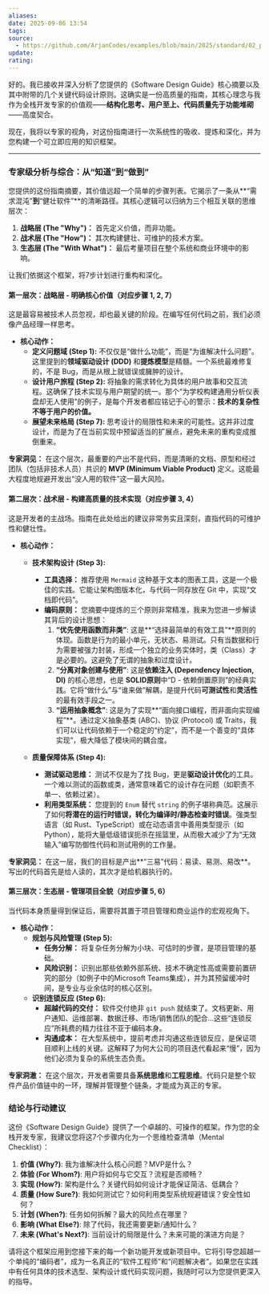 ```yaml
---
aliases:
date: 2025-09-06 13:54
tags:
source:
  - https://github.com/ArjanCodes/examples/blob/main/2025/standard/02_pathlib.py
update:
rating:
---
```

好的。我已接收并深入分析了您提供的《Software Design Guide》核心摘要以及其中附带的几个关键代码设计原则。这确实是一份高质量的指南，其核心理念与我作为全栈开发专家的价值观——**结构化思考、用户至上、代码质量先于功能堆砌**——高度契合。

现在，我将以专家的视角，对这份指南进行一次系统性的吸收、提炼和深化，并为您构建一个可立即应用的知识框架。

---

### **专家级分析与综合：从“知道”到“做到”**

您提供的这份指南摘要，其价值远超一个简单的步骤列表。它揭示了一条从**“需求混沌”**到**“健壮软件”**的清晰路径。其核心逻辑可以归纳为三个相互关联的思维层次：

1.  **战略层 (The "Why")：** 首先定义价值，而非功能。
2.  **战术层 (The "How")：** 其次构建健壮、可维护的技术方案。
3.  **生态层 (The "With What")：** 最后考量项目在整个系统和商业环境中的影响。

让我们依据这个框架，将7步计划进行重构和深化。

#### **第一层次：战略层 - 明确核心价值（对应步骤 1, 2, 7）**

这是最容易被技术人员忽视，却也最关键的阶段。在编写任何代码之前，我们必须像产品经理一样思考。

*   **核心动作：**
    *   **定义问题域 (Step 1):** 不仅仅是“做什么功能”，而是“为谁解决什么问题”。这里提到的**领域驱动设计 (DDD)** 和**提炼模型**是精髓。一个系统最难修复的，不是 Bug，而是从根上就错误或臃肿的设计。
    *   **设计用户旅程 (Step 2):** 将抽象的需求转化为具体的用户故事和交互流程。这确保了技术实现与用户期望的统一。那个“为学校构建通用分析仪表盘却无人使用”的例子，是每个开发者都应铭记于心的警示：**技术的复杂性不等于用户的价值。**
    *   **展望未来格局 (Step 7):** 思考设计的局限性和未来的可能性。这并非过度设计，而是为了在当前实现中预留适当的扩展点，避免未来的重构变成推倒重来。

**专家洞见：** 在这个层次，最重要的产出不是代码，而是清晰的文档、原型和经过团队（包括非技术人员）共识的 **MVP (Minimum Viable Product)** 定义。这能最大程度地规避开发出“没人用的软件”这一最大风险。

#### **第二层次：战术层 - 构建高质量的技术实现（对应步骤 3, 4）**

这是开发者的主战场。指南在此处给出的建议非常务实且深刻，直指代码的可维护性和健壮性。

*   **核心动作：**
    *   **技术架构设计 (Step 3):**
        *   **工具选择：** 推荐使用 `Mermaid` 这种基于文本的图表工具，这是一个极佳的实践。它能让架构图版本化，与代码一同存放在 Git 中，实现“文档即代码”。
        *   **编码原则：** 您摘要中提炼的三个原则非常精准，我来为您进一步解读其背后的设计思想：
            1.  **“优先使用函数而非类”**: 这是**“选择最简单的有效工具”**原则的体现。函数是行为的最小单元，无状态、易测试。只有当数据和行为需要被强力封装，形成一个独立的业务实体时，类（Class）才是必要的。这避免了无谓的抽象和过度设计。
            2.  **“分离对象创建与使用”**: 这是**依赖注入 (Dependency Injection, DI)** 的核心思想，也是 **SOLID原则**中“D - 依赖倒置原则”的经典实践。它将“做什么”与“谁来做”解耦，是提升代码**可测试性**和**灵活性**的最有效手段之一。
            3.  **“运用抽象概念”**: 这是为了实现**“面向接口编程，而非面向实现编程”**。通过定义抽象基类 (ABC)、协议 (Protocol) 或 Traits，我们可以让代码依赖于一个稳定的“约定”，而不是一个善变的“具体实现”，极大降低了模块间的耦合度。

    *   **质量保障体系 (Step 4):**
        *   **测试驱动思维：** 测试不仅是为了找 Bug，更是**驱动设计优化**的工具。一个难以测试的函数或类，通常意味着它的设计存在问题（如职责不单一、依赖过紧）。
        *   **利用类型系统：** 您提到的 `Enum` 替代 `string` 的例子堪称典范。这展示了如何**将潜在的运行时错误，转化为编译时/静态检查时错误**。强类型语言（如 Rust、TypeScript）或在动态语言中善用类型提示（如 Python），能将大量低级错误扼杀在摇篮里，从而极大减少了为“无效输入”编写防御性代码和测试用例的工作量。

**专家洞见：** 在这一层，我们的目标是产出**“三易”代码：易读、易测、易改**。写出的代码首先是给人读的，其次才是给机器执行的。

#### **第三层次：生态层 - 管理项目全貌（对应步骤 5, 6）**

当代码本身质量得到保证后，需要将其置于项目管理和商业运作的宏观视角下。

*   **核心动作：**
    *   **规划与风险管理 (Step 5):**
        *   **任务分解：** 将复杂任务分解为小块、可估时的步骤，是项目管理的基础。
        *   **风险识别：** 识别出那些依赖外部系统、技术不确定性高或需要前置研究的部分（如例子中的Microsoft Teams集成），并为其预留缓冲时间，是专业与业余估时的核心区别。
    *   **识别连锁反应 (Step 6):**
        *   **超越代码的交付：** 软件交付绝非 `git push` 就结束了。文档更新、用户通知、运维部署、数据迁移、市场/销售团队的配合...这些“连锁反应”所耗费的精力往往不亚于编码本身。
        *   **沟通成本：** 在大型系统中，提前考虑并沟通这些连锁反应，是保证项目顺利上线的关键。这解释了为何大公司的项目迭代看起来“慢”，因为他们必须为复杂的系统生态负责。

**专家洞澈：** 在这个层次，开发者需要具备**系统思维**和**工程思维**。代码只是整个软件产品价值链中的一环，理解并管理整个链条，才能成为真正的专家。

### **结论与行动建议**

这份《Software Design Guide》提供了一个卓越的、可操作的框架。作为您的全栈开发专家，我建议您将这7个步骤内化为一个思维检查清单（Mental Checklist）：

1.  **价值 (Why?)**: 我为谁解决什么核心问题？MVP是什么？
2.  **体验 (For Whom?)**: 用户将如何与它交互？流程是否顺畅？
3.  **实现 (How?)**: 架构是什么？关键代码如何设计才能保证简洁、低耦合？
4.  **质量 (How Sure?)**: 我如何测试它？如何利用类型系统规避错误？安全性如何？
5.  **计划 (When?)**: 任务如何拆解？最大的风险点在哪里？
6.  **影响 (What Else?)**: 除了代码，我还需要更新/通知什么？
7.  **未来 (What's Next?)**: 当前设计的局限是什么？未来可能的演进方向是？

请将这个框架应用到您接下来的每一个新功能开发或新项目中。它将引导您超越一个单纯的“编码者”，成为一名真正的“软件工程师”和“问题解决者”。如果您在实践中有任何具体的技术选型、架构设计或代码实现问题，我随时可以为您提供更深入的指导。